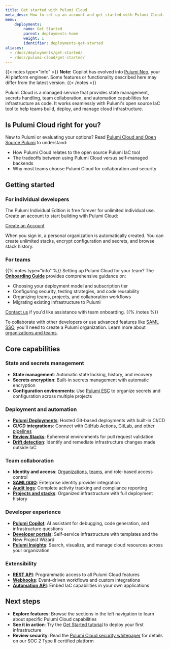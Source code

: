 ```yaml
---
title: Get started with Pulumi Cloud
meta_desc: How to set up an account and get started with Pulumi Cloud.
menu:
    deployments:
        name: Get Started
        parent: deployments-home
        weight: 1
        identifier: deployments-get-started
aliases:
  - /docs/deployments/get-started/
  - /docs/pulumi-cloud/get-started/
---
```


{{< notes type="info" >}}
**Note:** Copilot has evolved into [Pulumi Neo](/product/neo/), your AI platform engineer. Some features or functionality described here may differ from the latest version.
{{< /notes >}}

Pulumi Cloud is a managed service that provides state management, secrets handling, team collaboration, and automation capabilities for infrastructure as code. It works seamlessly with Pulumi's open source IaC tool to help teams build, deploy, and manage cloud infrastructure.

## Is Pulumi Cloud right for you?

New to Pulumi or evaluating your options? Read [Pulumi Cloud and Open Source Pulumi](./what-is-it/) to understand:

- How Pulumi Cloud relates to the open source Pulumi IaC tool
- The tradeoffs between using Pulumi Cloud versus self-managed backends
- Why most teams choose Pulumi Cloud for collaboration and security

## Getting started

### For individual developers

The Pulumi Individual Edition is free forever for unlimited individual use. Create an account to start building with Pulumi Cloud:

<a class="btn btn-secondary" href="https://app.pulumi.com/signup" target="_blank">Create an Account</a>

When you sign in, a personal organization is automatically created. You can create unlimited stacks, encrypt configuration and secrets, and browse stack history.

### For teams

{{% notes type="info" %}}
Setting up Pulumi Cloud for your team? The **[Onboarding Guide](./onboarding-guide/)** provides comprehensive guidance on:

- Choosing your deployment model and subscription tier
- Configuring security, testing strategies, and code reusability
- Organizing teams, projects, and collaboration workflows
- Migrating existing infrastructure to Pulumi

[Contact us](/contact/) if you'd like assistance with team onboarding.
{{% /notes %}}

To collaborate with other developers or use advanced features like [SAML SSO](/docs/administration/access-identity/saml/), you'll need to create a Pulumi organization. Learn more about [organizations and teams](/docs/administration/organizations-teams/).

## Core capabilities

### State and secrets management

- **State management**: Automatic state locking, history, and recovery
- **Secrets encryption**: Built-in secrets management with automatic encryption
- **Configuration environments**: Use [Pulumi ESC](/docs/esc/) to organize secrets and configuration across multiple projects

### Deployment and automation

- **[Pulumi Deployments](/docs/deployments/deployments/)**: Hosted Git-based deployments with built-in CI/CD
- **CI/CD integrations**: Connect with [GitHub Actions, GitLab, and other pipelines](/docs/iac/using-pulumi/continuous-delivery/)
- **[Review Stacks](/docs/deployments/deployments/review-stacks/)**: Ephemeral environments for pull request validation
- **[Drift detection](/docs/deployments/deployments/drift/)**: Identify and remediate infrastructure changes made outside IaC

### Team collaboration

- **Identity and access**: [Organizations](/docs/administration/organizations-teams/organizations/), [teams](/docs/administration/organizations-teams/teams/), and role-based access control
- **[SAML/SSO](/docs/administration/access-identity/saml/)**: Enterprise identity provider integration
- **[Audit logs](/docs/administration/security-compliance/audit-logs/)**: Complete activity tracking and compliance reporting
- **[Projects and stacks](/docs/deployments/projects-and-stacks/)**: Organized infrastructure with full deployment history

### Developer experience

- **[Pulumi Copilot](/docs/ai/copilot/)**: AI assistant for debugging, code generation, and infrastructure questions
- **[Developer portals](/docs/idp/developer-portals/)**: Self-service infrastructure with templates and the New Project Wizard
- **[Pulumi Insights](/docs/insights/)**: Search, visualize, and manage cloud resources across your organization

### Extensibility

- **[REST API](/docs/reference/cloud-rest-api/)**: Programmatic access to all Pulumi Cloud features
- **[Webhooks](/docs/deployments/webhooks/)**: Event-driven workflows and custom integrations
- **[Automation API](/docs/iac/using-pulumi/automation-api/)**: Embed IaC capabilities in your own applications

## Next steps

- **Explore features**: Browse the sections in the left navigation to learn about specific Pulumi Cloud capabilities
- **See it in action**: Try the [Get Started tutorial](/docs/iac/get-started/) to deploy your first infrastructure
- **Review security**: Read the [Pulumi Cloud security whitepaper](/security/pulumi-cloud-security-whitepaper.pdf) for details on our SOC 2 Type II certified platform
